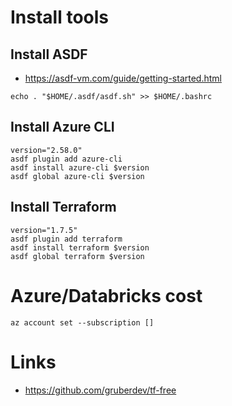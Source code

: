 


# Install tools
## Install ASDF
   * https://asdf-vm.com/guide/getting-started.html

```shell
echo . "$HOME/.asdf/asdf.sh" >> $HOME/.bashrc
```
## Install Azure CLI
```shell
version="2.58.0"
asdf plugin add azure-cli
asdf install azure-cli $version
asdf global azure-cli $version
```

## Install Terraform
```shell
version="1.7.5"
asdf plugin add terraform
asdf install terraform $version
asdf global terraform $version
```

# Azure/Databricks cost





```shell
az account set --subscription []
```
# Links
   * https://github.com/gruberdev/tf-free
